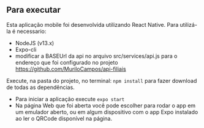## Para executar

Esta aplicação mobile foi desenvolvida utilizando React Native. Para utilizá-la é necessario:

* NodeJS (v13.x)
* Expo-cli
* modificar a BASEUrl da api no arquivo src/services/api.js para o endereço que foi configurado no projeto https://github.com/MuriloCampos/api-filiais

Execute, na pasta do projeto, no terminal: `npm install` para fazer download de todas as dependências.

* Para iniciar a aplicação execute `expo start`
* Na página Web que foi aberta você pode escolher para rodar o app em um emulador aberto, ou em algum dispositivo com o app Expo instalado ao ler o QRCode disponível na página.
